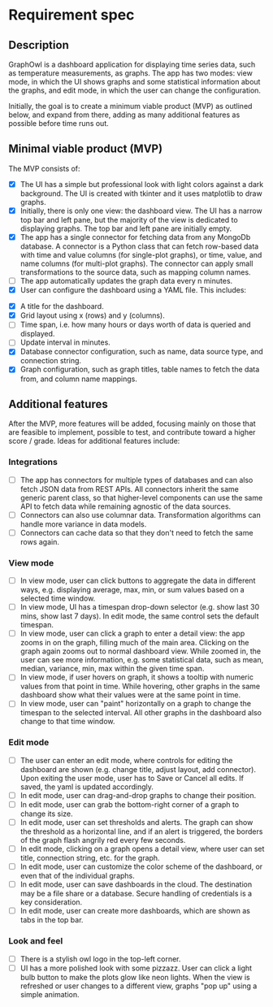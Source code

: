 # Requirement spec

## Description

GraphOwl is a dashboard application for displaying time series data, such as temperature measurements, as graphs. The app has two modes: view mode, in which the UI shows graphs and some statistical information about the graphs, and edit mode, in which the user can change the configuration.

Initially, the goal is to create a minimum viable product (MVP) as outlined below, and expand from there, adding as many additional features as possible before time runs out.

## Minimal viable product (MVP)

The MVP consists of:
* [X] The UI has a simple but professional look with light colors against a dark background. The UI is created with tkinter and it uses matplotlib to draw graphs.
* [X] Initially, there is only one view: the dashboard view. The UI has a narrow top bar and left pane, but the majority of the view is dedicated to displaying graphs. The top bar and left pane are initially empty.
* [X] The app has a single connector for fetching data from any MongoDb database. A connector is a Python class that can fetch row-based data with time and value columns (for single-plot graphs), or time, value, and name columns (for multi-plot graphs). The connector can apply small transformations to the source data, such as mapping column names.
* [ ] The app automatically updates the graph data every n minutes.
* [X] User can configure the dashboard using a YAML file. This includes:
- [X] A title for the dashboard.
- [X] Grid layout using x (rows) and y (columns). 
- [ ] Time span, i.e. how many hours or days worth of data is queried and displayed.
- [ ] Update interval in minutes.
- [X] Database connector configuration, such as name, data source type, and connection string. 
- [X] Graph configuration, such as graph titles, table names to fetch the data from, and column name mappings.

## Additional features

After the MVP, more features will be added, focusing mainly on those that are feasible to implement, possible to test, and contribute toward a higher score / grade. Ideas for additional features include:

### Integrations
* [ ] The app has connectors for multiple types of databases and can also fetch JSON data from REST APIs. All connectors inherit the same generic parent class, so that higher-level components can use the same API to fetch data while remaining agnostic of the data sources.
* [ ] Connectors can also use columnar data. Transformation algorithms can handle more variance in data models.
* [ ] Connectors can cache data so that they don't need to fetch the same rows again.

### View mode
* [ ] In view mode, user can click buttons to aggregate the data in different ways, e.g. displaying average, max, min, or sum values based on a selected time window.
* [ ] In view mode, UI has a timespan drop-down selector (e.g. show last 30 mins, show last 7 days). In edit mode, the same control sets the default timespan.
* [ ] In view mode, user can click a graph to enter a detail view: the app zooms in on the graph, filling much of the main area. Clicking on the graph again zooms out to normal dashboard view. While zoomed in, the user can see more information, e.g. some statistical data, such as mean, median, variance, min, max within the given time span.
* [ ] In view mode, if user hovers on graph, it shows a tooltip with numeric values from that point in time. While hovering, other graphs in the same dashboard show what their values were at the same point in time.
* [ ] In view mode, user can "paint" horizontally on a graph to change the timespan to the selected interval. All other graphs in the dashboard also change to that time window.

### Edit mode
* [ ] The user can enter an edit mode, where controls for editing the dashboard are shown (e.g. change title, adjust layout, add connector). Upon exiting the user mode, user has to Save or Cancel all edits. If saved, the yaml is updated accordingly.
* [ ] In edit mode, user can drag-and-drop graphs to change their position.
* [ ] In edit mode, user can grab the bottom-right corner of a graph to change its size.
* [ ] In edit mode, user can set thresholds and alerts. The graph can show the threshold as a horizontal line, and if an alert is triggered, the borders of the graph flash angrily red every few seconds.
* [ ] In edit mode, clicking on a graph opens a detail view, where user can set title, connection string, etc. for the graph.
* [ ] In edit mode, user can customize the color scheme of the dashboard, or even that of the individual graphs.
* [ ] In edit mode, user can save dashboards in the cloud. The destination may be a file share or a database. Secure handling of credentials is a key consideration.
* [ ] In edit mode, user can create more dashboards, which are shown as tabs in the top bar.

### Look and feel
* [ ] There is a stylish owl logo in the top-left corner.
* [ ] UI has a more polished look with some pizzazz. User can click a light bulb button to make the plots glow like neon lights. When the view is refreshed or user changes to a different view, graphs "pop up" using a simple animation.
